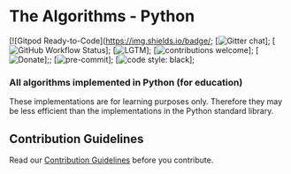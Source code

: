 # The Algorithms - Python
[![Gitpod Ready-to-Code](https://img.shields.io/badge/;
[![Gitter chat](https://img.shields.io/badge/Chat-Gitter-ff69b4.svg?label=Chat&logo=gitter&style=flat-square)];
[![GitHub Workflow Status](https://img.shields.io/github/workflow/status/TheAlgorithms/Python/build?label=CI&logo=github&style=flat-square)];
[![LGTM](https://img.shields.io/lgtm/alerts/github/TheAlgorithms/Python.svg?label=LGTM&logo=LGTM&style=flat-square)];
[![contributions welcome](https://img.shields.io/static/v1.svg?label=Contributions&message=Welcome&color=0059b3&style=flat-square)];
[![Donate](https://img.shields.io/badge/Donate-PayPal-green.svg?logo=paypal&style=flat-square)];;
[![pre-commit](https://img.shields.io/badge/pre--commit-enabled-brightgreen?logo=pre-commit&logoColor=white&style=flat-square)];
[![code style: black](https://img.shields.io/static/v1?label=code%20style&message=black&color=black&style=flat-square)];
<!--[![Tested on Python 3.8](https://img.shields.io/badge/Tested%20-Python%203.8-blue.svg?logo=python&style=flat-square)];-->

### All algorithms implemented in Python (for education)

These implementations are for learning purposes only. Therefore they may be less efficient than the implementations in the Python standard library.

## Contribution Guidelines

Read our [Contribution Guidelines](CONTRIBUTING.md) before you contribute.

